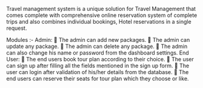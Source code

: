 Travel management system is a unique solution for Travel Management that comes complete 
with comprehensive online reservation system of complete trips and also combines individual 
bookings, Hotel reservations in a single request.

Modules :-
Admin:
 The admin can add new packages. 
 The admin can update any package. 
 The admin can delete any package. 
 The admin can also change his name or password from the dashboard settings. 
End User:
 The end users book tour plan according to their choice. 
 The user can sign up after filling all the fields mentioned in the sign up form. 
 The user can login after validation of his/her details from the database. 
 The end users can reserve their seats for tour plan which they choose or like. 
